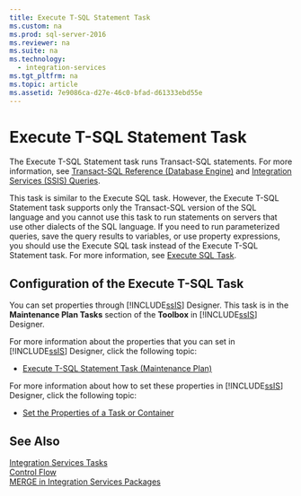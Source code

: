 ```yaml
---
title: Execute T-SQL Statement Task
ms.custom: na
ms.prod: sql-server-2016
ms.reviewer: na
ms.suite: na
ms.technology: 
  - integration-services
ms.tgt_pltfrm: na
ms.topic: article
ms.assetid: 7e9086ca-d27e-46c0-bfad-d61333ebd55e
---
```

# Execute T-SQL Statement Task
  The Execute T\-SQL Statement task runs Transact\-SQL statements. For more information, see [Transact-SQL Reference &#40;Database Engine&#41;](../Topic/Transact-SQL%20Reference%20\(Database%20Engine\).md) and [Integration Services &#40;SSIS&#41; Queries](../../Topics/TopicNameNotContainA/Integration-Services--SSIS--Queries.md).  
  
 This task is similar to the Execute SQL task. However, the Execute T\-SQL Statement task supports only the Transact\-SQL version of the SQL language and you cannot use this task to run statements on servers that use other dialects of the SQL language. If you need to run parameterized queries, save the query results to variables, or use property expressions, you should use the Execute SQL task instead of the Execute T\-SQL Statement task. For more information, see [Execute SQL Task](../../Topics/TopicNameNotContainA/Execute-SQL-Task.md).  
  
## Configuration of the Execute T\-SQL Task  
 You can set properties through [!INCLUDE[ssIS](../../Token/Other/ssIS_md.md)] Designer. This task is in the **Maintenance Plan Tasks** section of the **Toolbox** in [!INCLUDE[ssIS](../../Token/Other/ssIS_md.md)] Designer.  
  
 For more information about the properties that you can set in [!INCLUDE[ssIS](../../Token/Other/ssIS_md.md)] Designer, click the following topic:  
  
-   [Execute T-SQL Statement Task &#40;Maintenance Plan&#41;](../../Topics/TopicNameNotContainA/Execute-T-SQL-Statement-Task--Maintenance-Plan-.md)  
  
 For more information about how to set these properties in [!INCLUDE[ssIS](../../Token/Other/ssIS_md.md)] Designer, click the following topic:  
  
-   [Set the Properties of a Task or Container](../../Topics/TopicNameContainA/Set-the-Properties-of-a-Task-or-Container.md)  
  
## See Also  
 [Integration Services Tasks](../../Topics/TopicNameNotContainA/Integration-Services-Tasks.md)   
 [Control Flow](../../Topics/TopicNameNotContainA/Control-Flow.md)   
 [MERGE in Integration Services Packages](../../Topics/TopicNameNotContainA/MERGE-in-Integration-Services-Packages.md)  
  
  